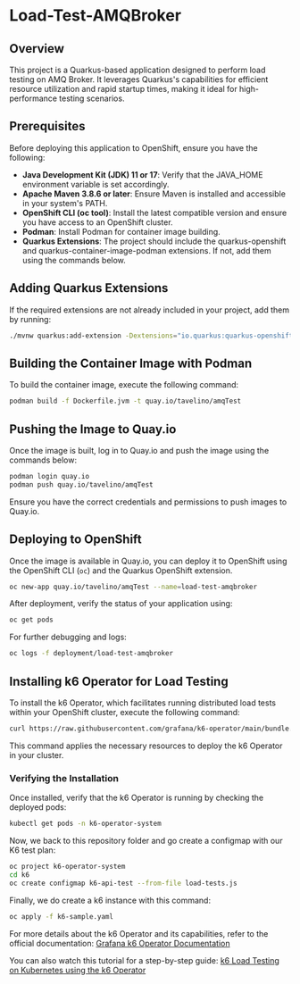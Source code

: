 # Load-Test-AMQBroker

## Overview

This project is a Quarkus-based application designed to perform load testing on AMQ Broker. It leverages Quarkus's capabilities for efficient resource utilization and rapid startup times, making it ideal for high-performance testing scenarios.

## Prerequisites

Before deploying this application to OpenShift, ensure you have the following:

- **Java Development Kit (JDK) 11 or 17**: Verify that the JAVA_HOME environment variable is set accordingly.
- **Apache Maven 3.8.6 or later**: Ensure Maven is installed and accessible in your system's PATH.
- **OpenShift CLI (oc tool)**: Install the latest compatible version and ensure you have access to an OpenShift cluster.
- **Podman**: Install Podman for container image building.
- **Quarkus Extensions**: The project should include the quarkus-openshift and quarkus-container-image-podman extensions. If not, add them using the commands below.

## Adding Quarkus Extensions

If the required extensions are not already included in your project, add them by running:

```bash
./mvnw quarkus:add-extension -Dextensions="io.quarkus:quarkus-openshift,io.quarkus:quarkus-container-image-podman"
```

## Building the Container Image with Podman

To build the container image, execute the following command:

```bash
podman build -f Dockerfile.jvm -t quay.io/tavelino/amqTest
```

## Pushing the Image to Quay.io

Once the image is built, log in to Quay.io and push the image using the commands below:

```bash
podman login quay.io
podman push quay.io/tavelino/amqTest
```

Ensure you have the correct credentials and permissions to push images to Quay.io.

## Deploying to OpenShift

Once the image is available in Quay.io, you can deploy it to OpenShift using the OpenShift CLI (`oc`) and the Quarkus OpenShift extension.

```bash
oc new-app quay.io/tavelino/amqTest --name=load-test-amqbroker
```

After deployment, verify the status of your application using:

```bash
oc get pods
```

For further debugging and logs:

```bash
oc logs -f deployment/load-test-amqbroker
```

## Installing k6 Operator for Load Testing

To install the k6 Operator, which facilitates running distributed load tests within your OpenShift cluster, execute the following command:

```bash
curl https://raw.githubusercontent.com/grafana/k6-operator/main/bundle.yaml | kubectl apply -f -
```

This command applies the necessary resources to deploy the k6 Operator in your cluster.

### Verifying the Installation

Once installed, verify that the k6 Operator is running by checking the deployed pods:

```bash
kubectl get pods -n k6-operator-system
```

Now, we back to this repository folder and go create a configmap with our K6 test plan:

```bash
oc project k6-operator-system
cd k6
oc create configmap k6-api-test --from-file load-tests.js
```

Finally, we do create a k6 instance with this command:

```bash
oc apply -f k6-sample.yaml
```

For more details about the k6 Operator and its capabilities, refer to the official documentation:
[Grafana k6 Operator Documentation](https://grafana.com/docs/k6/latest/set-up/set-up-distributed-k6/install-k6-operator/)

You can also watch this tutorial for a step-by-step guide:
[k6 Load Testing on Kubernetes using the k6 Operator](https://www.youtube.com/watch?v=IJ0uQgn7gI8)
